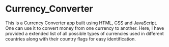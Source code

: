 # Currency_Converter
This is a Currency Converter app built using HTML, CSS and JavaScript. One can use it to convert money from one currency to another. Here, I have provided a extended list of all possible types of currencies used in different countries along with their country flags for easy identification.
